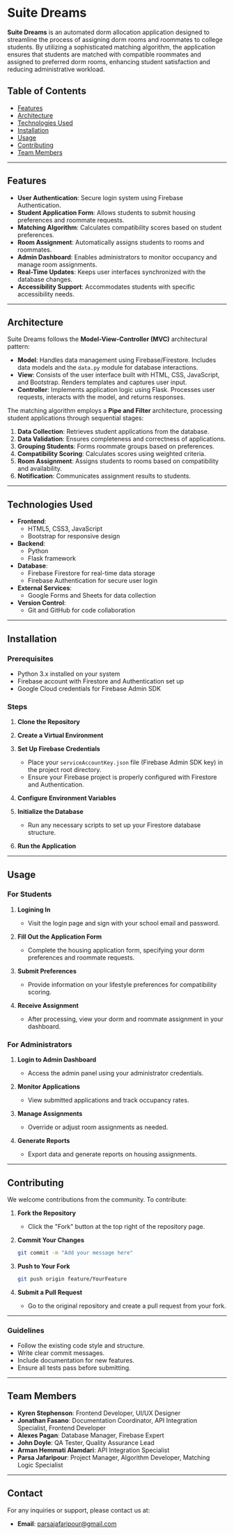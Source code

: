 # Suite Dreams

**Suite Dreams** is an automated dorm allocation application designed to streamline the process of assigning dorm rooms and roommates to college students. By utilizing a sophisticated matching algorithm, the application ensures that students are matched with compatible roommates and assigned to preferred dorm rooms, enhancing student satisfaction and reducing administrative workload.

## Table of Contents

- [Features](#features)
- [Architecture](#architecture)
- [Technologies Used](#technologies-used)
- [Installation](#installation)
- [Usage](#usage)
- [Contributing](#contributing)
- [Team Members](#team-members)

---

## Features

- **User Authentication**: Secure login system using Firebase Authentication.
- **Student Application Form**: Allows students to submit housing preferences and roommate requests.
- **Matching Algorithm**: Calculates compatibility scores based on student preferences.
- **Room Assignment**: Automatically assigns students to rooms and roommates.
- **Admin Dashboard**: Enables administrators to monitor occupancy and manage room assignments.
- **Real-Time Updates**: Keeps user interfaces synchronized with the database changes.
- **Accessibility Support**: Accommodates students with specific accessibility needs.

---

## Architecture

Suite Dreams follows the **Model-View-Controller (MVC)** architectural pattern:

- **Model**: Handles data management using Firebase/Firestore. Includes data models and the `data.py` module for database interactions.
- **View**: Consists of the user interface built with HTML, CSS, JavaScript, and Bootstrap. Renders templates and captures user input.
- **Controller**: Implements application logic using Flask. Processes user requests, interacts with the model, and returns responses.

The matching algorithm employs a **Pipe and Filter** architecture, processing student applications through sequential stages:

1. **Data Collection**: Retrieves student applications from the database.
2. **Data Validation**: Ensures completeness and correctness of applications.
3. **Grouping Students**: Forms roommate groups based on preferences.
4. **Compatibility Scoring**: Calculates scores using weighted criteria.
5. **Room Assignment**: Assigns students to rooms based on compatibility and availability.
6. **Notification**: Communicates assignment results to students.

---

## Technologies Used

- **Frontend**:
  - HTML5, CSS3, JavaScript
  - Bootstrap for responsive design
- **Backend**:
  - Python
  - Flask framework
- **Database**:
  - Firebase Firestore for real-time data storage
  - Firebase Authentication for secure user login
- **External Services**:
  - Google Forms and Sheets for data collection
- **Version Control**:
  - Git and GitHub for code collaboration

---

## Installation

### Prerequisites

- Python 3.x installed on your system
- Firebase account with Firestore and Authentication set up
- Google Cloud credentials for Firebase Admin SDK

### Steps

1. **Clone the Repository**

2. **Create a Virtual Environment**

3. **Set Up Firebase Credentials**

   - Place your `serviceAccountKey.json` file (Firebase Admin SDK key) in the project root directory.
   - Ensure your Firebase project is properly configured with Firestore and Authentication.

4. **Configure Environment Variables**

5. **Initialize the Database**

   - Run any necessary scripts to set up your Firestore database structure.

6. **Run the Application**

---

## Usage

### For Students

1. **Logining In**

   - Visit the login page and sign with your school email and password.

2. **Fill Out the Application Form**

   - Complete the housing application form, specifying your dorm preferences and roommate requests.

3. **Submit Preferences**

   - Provide information on your lifestyle preferences for compatibility scoring.

4. **Receive Assignment**

   - After processing, view your dorm and roommate assignment in your dashboard.

### For Administrators

1. **Login to Admin Dashboard**

   - Access the admin panel using your administrator credentials.

2. **Monitor Applications**

   - View submitted applications and track occupancy rates.

3. **Manage Assignments**

   - Override or adjust room assignments as needed.

4. **Generate Reports**

   - Export data and generate reports on housing assignments.

---

## Contributing

We welcome contributions from the community. To contribute:

1. **Fork the Repository**

   - Click the "Fork" button at the top right of the repository page.

2. **Commit Your Changes**

   ```bash
   git commit -m "Add your message here"
   ```

3. **Push to Your Fork**

   ```bash
   git push origin feature/YourFeature
   ```

4. **Submit a Pull Request**

   - Go to the original repository and create a pull request from your fork.

---

### Guidelines

- Follow the existing code style and structure.
- Write clear commit messages.
- Include documentation for new features.
- Ensure all tests pass before submitting.

---

## Team Members

- **Kyren Stephenson**: Frontend Developer, UI/UX Designer
- **Jonathan Fasano**: Documentation Coordinator, API Integration Specialist, Frontend Developer
- **Alexes Pagan**: Database Manager, Firebase Expert
- **John Doyle**: QA Tester, Quality Assurance Lead
- **Arman Hemmati Alamdari**: API Integration Specialist
- **Parsa Jafaripour**: Project Manager, Algorithm Developer, Matching Logic Specialist

---

## Contact

For any inquiries or support, please contact us at:

- **Email**: parsajafaripour@gmail.com
